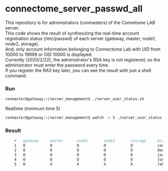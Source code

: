 # connectome_server_passwd_all

This repository is for administrators (conmasters) of the Connetome LAB server.   
This code shows the result of synthesizing the real-time account registration status (/etc/passwd) of each server (gateway, master, node1, node2, storage).   
And, only account information belonging to Connectome Lab with UID from 10000 to 19999 or GID 10000 is displayed.   
Currently (2020/2/22), the administrator's RSA key is not registered, so the administrator must enter the password every time.   
If you register the RAS key later, you can see the result with just a shell command.



### Run

~~~Bash
conmaster@gateway:~/server_management$ ./server_user_status.sh 
~~~

Realtime (minimum time 5)
~~~Bash
conmaster@gateway:~/server_management$ watch -n 5 ./server_user_status.sh 
~~~

### Result
~~~Bash
    #	gateway     master      node1       node2       storage     Account     
    1	O           O           O           O           O           conmaster:x:10000:10000:,,,:/home/connectome/conmaster:/bin/bash
    2	O           O           O           O           O           dong:x:10008:10000:,,,:/home/connectome/dong:/bin/bash
    3	O           O           O           O           O           joo:x:10001:10000:,,,:/home/connectome/joo:/bin/bash
    4	O           O           O           O           O           junb:x:10005:10000:,,,:/home/connectome/junb:/bin/bash
    5	O           X           X           X           X           rehappydoc:x:1001:10000:,,,:/home/rehappydoc:/bin/bash
~~~
